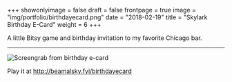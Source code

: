 +++
showonlyimage = false
draft = false
frontpage = true
image = "img/portfolio/birthdayecard.png"
date = "2018-02-19"
title = "Skylark Birthday E-Card"
weight = 6
+++

A little Bitsy game and birthday invitation to my favorite Chicago bar.

<!--more-->

***

![Screengrab from birthday e-card](/img/portfolio/birthdayecard.png)

Play it at http://beamalsky.fyi/birthdayecard
